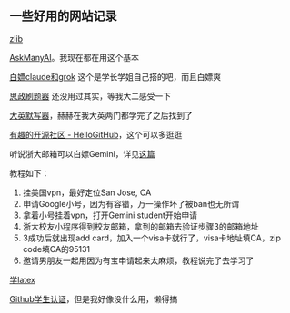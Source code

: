 ## 一些好用的网站记录

[zlib](https://intl.su/)

[AskManyAI](https://askmany.cn/index)。我现在都在用这个基本

[白嫖claude和grok](https://zchat.tech/) 这个是学长学姐自己搭的吧，而且白嫖爽

[思政刷题器](https://study.zjueva.net/)  还没用过其实，等我大二感受一下

[大英默写器](https://eng.zjueva.net/)，赫赫在我大英两门都学完了之后找到了

[有趣的开源社区 - HelloGitHub](https://hellogithub.com/)，这个可以多逛逛

听说浙大邮箱可以白嫖Gemini，详见[这篇](https://www.cc98.org/topic/6210003)

教程如下：

1. 挂美国vpn，最好定位San Jose, CA
2. 申请Google小号，因为有容错，万一操作坏了被ban也无所谓
3. 拿着小号挂着vpn，打开Gemini student开始申请
4. 浙大校友小程序得到校友邮箱，拿到的邮箱去验证步骤3的邮箱地址
5. 3成功后就出现add card，加入一个visa卡就行了，visa卡地址填CA，zip code填CA的95131
6. 邀请男朋友一起用因为有宝申请起来太麻烦，教程说完了去学习了

[学latex](https://www.cc98.org/topic/5931186/18#3)

[Github学生认证](https://www.cc98.org/topic/6188896/1#1)，但是我好像没什么用，懒得搞